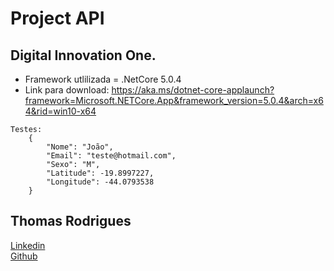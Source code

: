 # Project API

## Digital Innovation One.


- Framework utlilizada = .NetCore 5.0.4
- Link para download: https://aka.ms/dotnet-core-applaunch?framework=Microsoft.NETCore.App&framework_version=5.0.4&arch=x64&rid=win10-x64

```
Testes:
    {
        "Nome": "João",
        "Email": "teste@hotmail.com",
        "Sexo": "M",
        "Latitude": -19.8997227,
        "Longitude": -44.0793538
    }
```

## Thomas Rodrigues
[Linkedin](http://linkedin.com/in/thomas-rodrigues-322463127)  
[Github](https://github.com/Thomaslr14) 
